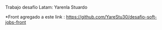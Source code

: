 Trabajo desafío Latam:
Yarenla Stuardo

*Front agregado a este link : https://github.com/YareStu30/desafio-soft-jobs-front
